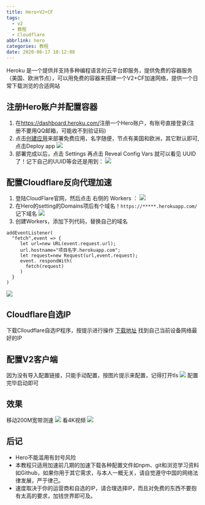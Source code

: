 ```yaml
---
title: Hero+V2+CF
tags:
  - v2
  - 教程
  - Cloudflare
abbrlink: hero
categories: 教程
date: 2020-06-17 10:12:08
---
```

Heroku 是一个提供并支持多种编程语言的云平台即服务，提供免费的容器服务（美国、欧洲节点），可以用免费的容器来搭建一个V2+CF加速网络，提供一个日常下载浏览的合适网站

<!--more-->

## 注册Hero账户并配置容器

1. 在<https://dashboard.heroku.com/>注册一个Hero账户，有账号直接登录(注册不要用QQ邮箱，可能收不到验证码)
2. 点击[创建应用](https://dashboard.heroku.com/new?template=https%3A%2F%2Fgithub.com%2Fbclswl0827%2Fv2ray-heroku)来部署免费应用，名字随便，节点有美国和欧洲，其它默认即可,点击Deploy app
![](http://p.ananas.chaoxing.com/star3/origin/3aa04daff60d54ea1585bc451cb165ba.png)
3. 部署完成以后，点击 Settings 再点击 Reveal Config Vars 就可以看见 UUID了！记下自己的UUID等会还是用到：
![](http://p.ananas.chaoxing.com/star3/origin/b4f16c589d09af6f7d9147616a4efc9a.png)

## 配置Cloudflare反向代理加速

1. 登陆CloudFlare官网，然后点击 右侧的 Workers ：
![](http://p.ananas.chaoxing.com/star3/origin/b7ac9ca73f9ec4f1ecdd16e1c94ee2e1.png)
2. 在Hero的setting的Domains项后有个域名！`https://*****.herokuapp.com/`记下域名
![](http://p.ananas.chaoxing.com/star3/origin/17b1bb3de405940e04598f6a3998743f.png)
3. 创建Workers，添加下列代码，替换自己的域名
```
addEventListener(
  "fetch",event => {
     let url=new URL(event.request.url);
     url.hostname="项目名字.herokuapp.com";
     let request=new Request(url,event.request);
     event. respondWith(
       fetch(request)
     )
  }
)
```
![](http://p.ananas.chaoxing.com/star3/origin/83e2ed5c473132c866c3a4bf541eca12.png)

## Cloudflare自选IP

下载Clloudflare自选IP程序，按提示进行操作
[下载地址](https://koyang.lanzous.com/igiAqeg0rli)
找到自己当前设备网络最好的IP

## 配置V2客户端

因为没有导入配置链接，只能手动配置，按图片提示来配置，记得打开tls
![](http://p.ananas.chaoxing.com/star3/origin/a501252138cd455941308f9cde210bc5.png)
配置完毕启动即可

## 效果

移动200M宽带测速
![](http://p.ananas.chaoxing.com/star3/origin/09df91184ab2bb69a66a970023a4efbc.png)
看4K视频
![](http://p.ananas.chaoxing.com/star3/origin/4db58aebc166e4fd8e1198aa74b8965b.png)

## 后记
- Hero不能滥用有封号风险
- 本教程只适用加速前几期的加速下载各种配置文件如npm、git和浏览学习资料如Github，如果你用于其它需求，与本人一概无关，请自觉遵守中国的网络法律发展，严于律己。
- 速度取决于你的运营商和自选的IP，请合理选择IP，而且对免费的东西不要抱有太高的要求，加钱世界即可及。
